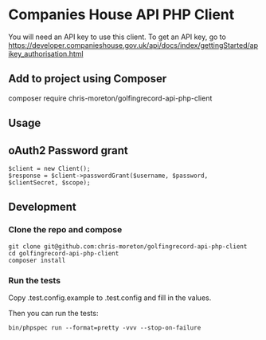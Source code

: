 # Companies House API PHP Client

You will need an API key to use this client. To get an API key, go to https://developer.companieshouse.gov.uk/api/docs/index/gettingStarted/apikey_authorisation.html

Add to project using Composer
-----------------------------

composer require chris-moreton/golfingrecord-api-php-client
    
Usage
-----

## oAuth2 Password grant

    $client = new Client();
    $response = $client->passwordGrant($username, $password, $clientSecret, $scope);
    

Development
-----------

### Clone the repo and compose

    git clone git@github.com:chris-moreton/golfingrecord-api-php-client
    cd golfingrecord-api-php-client
    composer install

### Run the tests

Copy .test.config.example to .test.config and fill in the values.

Then you can run the tests:

    bin/phpspec run --format=pretty -vvv --stop-on-failure
